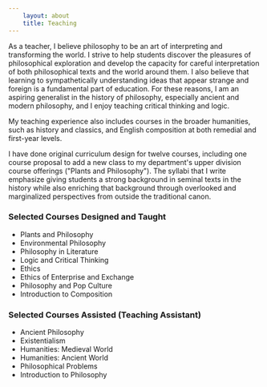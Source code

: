 ```yaml
---
    layout: about
    title: Teaching
---
```



As a teacher, I believe philosophy to be an art of interpreting and transforming the world. I strive to help students discover the pleasures of philosophical exploration and develop the capacity for careful interpretation of both philosophical texts and the world around them. I also believe that learning to sympathetically understanding ideas that appear strange and foreign is a fundamental part of education. For these reasons, I am an aspiring generalist in the history of philosophy, especially ancient and modern philosophy, and I enjoy teaching critical thinking and logic.

My teaching experience also includes courses in the broader humanities, such as history and classics, and English composition at both remedial and first-year levels.

I have done original curriculum design for twelve courses, including one course proposal to add a new class to my department's upper division course offerings ("Plants and Philosophy"). The syllabi that I write emphasize giving students a strong background in seminal texts in the history while also enriching that background through overlooked and marginalized perspectives from outside the traditional canon.

### Selected Courses Designed and Taught
- Plants and Philosophy
- Environmental Philosophy
- Philosophy in Literature
- Logic and Critical Thinking
- Ethics
- Ethics of Enterprise and Exchange
- Philosophy and Pop Culture
- Introduction to Composition

### Selected Courses Assisted (Teaching Assistant)
- Ancient Philosophy
- Existentialism
- Humanities: Medieval World
- Humanities: Ancient World
- Philosophical Problems
- Introduction to Philosophy

